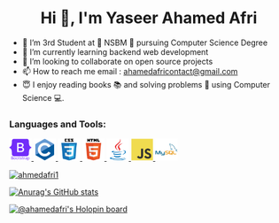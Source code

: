 <h1 align="center">Hi 👋, I'm Yaseer Ahamed Afri</h1>

- 👀 I’m 3rd Student at 📍 NSBM 🏫 pursuing Computer Science Degree
- 🌱 I’m currently learning  backend web development
- 💞️ I’m looking to collaborate on open source projects
- 📫 How to reach me email : ahamedafricontact@gmail.com
- 😇 I enjoy reading books 📚 and solving problems 📝 using Computer Science 💻.

<h3 align="left">Languages and Tools:</h3>
<p align="left"> <a href="https://getbootstrap.com" target="_blank" rel="noreferrer"> <img src="https://raw.githubusercontent.com/devicons/devicon/master/icons/bootstrap/bootstrap-plain-wordmark.svg" alt="bootstrap" width="40" height="40"/> </a> <a href="https://www.cprogramming.com/" target="_blank" rel="noreferrer"> <img src="https://raw.githubusercontent.com/devicons/devicon/master/icons/c/c-original.svg" alt="c" width="40" height="40"/> </a> <a href="https://www.w3schools.com/css/" target="_blank" rel="noreferrer"> <img src="https://raw.githubusercontent.com/devicons/devicon/master/icons/css3/css3-original-wordmark.svg" alt="css3" width="40" height="40"/> </a> <a href="https://www.w3.org/html/" target="_blank" rel="noreferrer"> <img src="https://raw.githubusercontent.com/devicons/devicon/master/icons/html5/html5-original-wordmark.svg" alt="html5" width="40" height="40"/> </a> <a href="https://www.java.com" target="_blank" rel="noreferrer"> <img src="https://raw.githubusercontent.com/devicons/devicon/master/icons/java/java-original.svg" alt="java" width="40" height="40"/> </a> <a href="https://developer.mozilla.org/en-US/docs/Web/JavaScript" target="_blank" rel="noreferrer"> <img src="https://raw.githubusercontent.com/devicons/devicon/master/icons/javascript/javascript-original.svg" alt="javascript" width="40" height="40"/> </a> <a href="https://www.mysql.com/" target="_blank" rel="noreferrer"> <img src="https://raw.githubusercontent.com/devicons/devicon/master/icons/mysql/mysql-original-wordmark.svg" alt="mysql" width="40" height="40"/> </a> </p>

<p align="left"> <a href="https://twitter.com/ahmedafri1" target="blank"><img src="https://img.shields.io/twitter/follow/ahmedafri1?logo=twitter&style=for-the-badge" alt="ahmedafri1" /></a> </p>
   

[![Anurag's GitHub stats](https://github-readme-stats.vercel.app/api?username=ahamedafri)](https://github.com/anuraghazra/github-readme-stats)


[![@ahamedafri's Holopin board](https://holopin.io/api/user/board?user=ahamedafri)](https://holopin.io/@ahamedafri)

